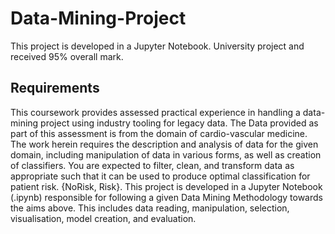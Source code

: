 # Data-Mining-Project
This project is developed in a Jupyter Notebook. University project and received 95% overall mark.
## Requirements
This coursework provides assessed practical experience in handling a data-mining project
using industry tooling for legacy data. The Data provided as part of this assessment is from
the domain of cardio-vascular medicine. The work herein requires the description and
analysis of data for the given domain, including manipulation of data in various forms, as well
as creation of classifiers.
You are expected to filter, clean, and transform data as appropriate such that it can be used
to produce optimal classification for patient risk. {NoRisk, Risk}.
This project is developed in a Jupyter Notebook
(.ipynb) responsible for following a given Data Mining Methodology towards the aims above.
This includes data reading, manipulation, selection, visualisation, model creation, and
evaluation.
